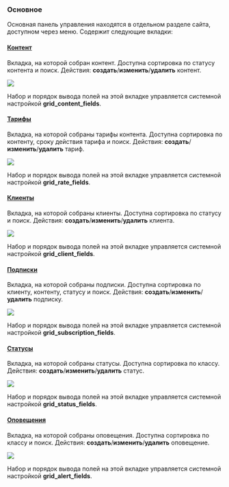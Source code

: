 ### Основное

Основная панель управления находятся в отдельном разделе сайта, доступном через меню.
Содержит следующие вкладки:

#### [Контент][4]
Вкладка, на которой собран контент. Доступна сортировка по статусу контента и поиск.
Действия: **создать**/**изменить**/**удалить** контент.

[![](https://file.modx.pro/files/d/1/5/d15024f579213627921a4162060baee4s.jpg)](https://file.modx.pro/files/d/1/5/d15024f579213627921a4162060baee4.png)

Набор и порядок вывода полей на этой вкладке управляется системной настройкой **grid_content_fields**. 

#### [Тарифы][5]
Вкладка, на которой собраны тарифы контента. Доступна сортировка по контенту, сроку действия тарифа и поиск.
Действия: **создать**/**изменить**/**удалить** тариф.

[![](https://file.modx.pro/files/d/b/9/db955e0e779bae418f508be6a32ee2fas.jpg)](https://file.modx.pro/files/d/b/9/db955e0e779bae418f508be6a32ee2fa.png)

Набор и порядок вывода полей на этой вкладке управляется системной настройкой **grid_rate_fields**. 

#### [Клиенты][6]
Вкладка, на которой собраны клиенты. Доступна сортировка по статусу и поиск.
Действия: **создать**/**изменить**/**удалить** клиента.

[![](https://file.modx.pro/files/4/2/9/42970ae76d6fcdf0e780247cef891416s.jpg)](https://file.modx.pro/files/4/2/9/42970ae76d6fcdf0e780247cef891416.png)

Набор и порядок вывода полей на этой вкладке управляется системной настройкой **grid_client_fields**. 

#### [Подписки][7]
Вкладка, на которой собраны подписки. Доступна сортировка по клиенту, контенту, статусу и поиск.
Действия: **создать**/**изменить**/**удалить** подписку.

[![](https://file.modx.pro/files/0/4/4/044adff1dc3931af547c3058fd49cbc4s.jpg)](https://file.modx.pro/files/0/4/4/044adff1dc3931af547c3058fd49cbc4.png)

Набор и порядок вывода полей на этой вкладке управляется системной настройкой **grid_subscription_fields**. 

#### [Статусы][8]
Вкладка, на которой собраны статусы. Доступна сортировка по классу.
Действия: **создать**/**изменить**/**удалить** статус.

[![](https://file.modx.pro/files/c/c/5/cc5f4d4a829b4b3989945a1c0fcdfb37s.jpg)](https://file.modx.pro/files/c/c/5/cc5f4d4a829b4b3989945a1c0fcdfb37.png)

Набор и порядок вывода полей на этой вкладке управляется системной настройкой **grid_status_fields**. 

#### [Оповещения][9]
Вкладка, на которой собраны оповещения. Доступна сортировка по классу и поиск.
Действия: **создать**/**изменить**/**удалить** оповещение.

[![](https://file.modx.pro/files/9/5/6/956b77954e2bd2b53dd24a9e4f491fe5s.jpg)](https://file.modx.pro/files/9/5/6/956b77954e2bd2b53dd24a9e4f491fe5.png)

Набор и порядок вывода полей на этой вкладке управляется системной настройкой **grid_alert_fields**. 


[4]: /ru/01_Компоненты/22_PayAndSee/01_Интерфейс/04_Контент.md
[5]: /ru/01_Компоненты/22_PayAndSee/01_Интерфейс/05_Тарифы.md
[6]: /ru/01_Компоненты/22_PayAndSee/01_Интерфейс/06_Клиенты.md
[7]: /ru/01_Компоненты/22_PayAndSee/01_Интерфейс/07_Подписки.md
[8]: /ru/01_Компоненты/22_PayAndSee/01_Интерфейс/08_Статусы.md
[9]: /ru/01_Компоненты/22_PayAndSee/01_Интерфейс/09_Оповещения.md